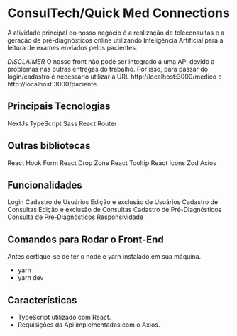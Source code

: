 # ConsulTech/Quick Med Connections

A atividade principal do nosso negócio é a realização de teleconsultas e a geração de pré-diagnósticos online utilizando Inteligência Artificial para a leitura de exames enviados pelos pacientes.


*DISCLAIMER*
O nosso front não pode ser integrado a uma API devido a problemas nas outras entregas do trabalho.
Por isso, para passar do login/cadastro é necessario utilizar a URL http://localhost:3000/medico e http://localhost:3000/paciente.
<br>


## Principais Tecnologias
NextJs
TypeScript
Sass
React Router

## Outras bibliotecas 
React Hook Form
React Drop Zone
React Tooltip
React Icons
Zod
Axios

## Funcionalidades
Login
Cadastro de Usuários
Edição e exclusão de Usuários
Cadastro de Consultas
Edição e exclusão de Consultas
Cadastro de Pré-Diagnósticos
Consulta de Pré-Diagnósticos
Responsividade

## Comandos para Rodar o Front-End

<p>Antes certique-se de ter o node e yarn instalado em sua máquina.</p>

<ul>
    <li>yarn</li>
    <li>yarn dev</li>
</ul>

## Características
<ul>
    <li>TypeScript utilizado com React.</li>
    <li>Requisições da Api implementadas com o Axios.</li>
</ul>




